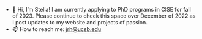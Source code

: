 - 👋 Hi, I’m Stella! I am currently applying to PhD programs in CISE for fall of 2023. Please continue to check this space over December of 2022 as I post updates to my website and projects of passion. 
- 📫 How to reach me: jrh@ucsb.edu

<!---
jackholbrook/jackholbrook is a ✨ special ✨ repository because its `README.md` (this file) appears on your GitHub profile.
You can click the Preview link to take a look at your changes.
--->
